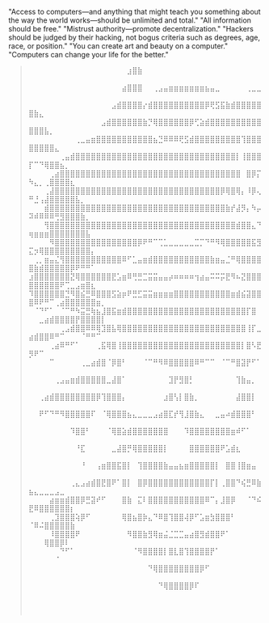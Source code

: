 
"Access to computers—and anything that might teach you something about the way the world works—should be unlimited and total."
"All information should be free."
"Mistrust authority—promote decentralization."
"Hackers should be judged by their hacking, not bogus criteria such as degrees, age, race, or position."
"You can create art and beauty on a computer."
"Computers can change your life for the better."


        
> ⠀⠀⠀⠀⠀⠀⠀⠀⠀⠀⠀⠀⠀⠀⠀⠀⠀⠀⠀⣰⣿⣷⠀⠀⠀⠀⠀⠀⠀⠀⠀⠀⠀⠀⠀⠀⠀⠀⠀⠀⠀⠀⠀⠀⠀⠀⠀⠀⠀⠀⠀⠀⠀⠀⠀⠀⠀⠀⠀⠀
> ⠀⠀⠀⠀⠀⠀⠀⠀⠀⠀⠀⠀⠀⠀⠀⠀⠀⠀⣴⣿⣿⣿⠀⠀⢀⣠⣤⣶⣶⣶⣶⣶⣶⣶⣦⣤⣀⠀⠀⠀⠀⠀⢀⣀⣀⠀⠀⠀⠀⠀⠀⠀⠀⠀⠀⠀⠀⠀⠀⠀
> ⠀⠀⠀⠀⠀⠀⠀⠀⠀⠀⠀⠀⠀⠀⠀⠀⣠⣾⣿⣿⣿⣿⡔⣾⣿⣿⣿⣿⣿⣿⣿⣿⣿⣿⡿⢟⣫⣯⣷⣾⣿⣿⣿⣿⣿⣿⣷⣄⠀⠀⠀⠀⠀⠀⠀⠀⠀⠀⠀⠀
> ⠀⠀⠀⠀⠀⠀⠀⠀⠀⠀⠀⠀⠀⠀⣠⣾⣿⣿⣿⣿⣿⣿⣷⡙⢿⣿⣿⣿⣿⣿⣿⡿⢋⣵⣾⣿⣿⣿⣿⣿⣿⣿⣿⣿⣿⣿⣿⣿⣧⡀⠀⠀⠀⠀⠀⠀⠀⠀⠀⠀
> ⠀⠀⠀⠀⠀⠀⠀⠀⠀⢀⣀⣤⣶⣿⣿⣿⣿⣿⣿⣿⣿⣿⣿⣿⣦⣙⠿⠿⠿⢟⣫⣾⣿⣿⣿⣿⣿⣿⣿⣿⣿⢹⣿⣿⣿⣿⣿⣿⣿⣿⣄⠀⠀⠀⠀⠀⠀⠀⠀⠀
> ⠀⠀⠀⠀⠀⠀⢀⣤⣾⣿⣿⣿⣿⣿⣿⣿⣿⣿⣿⣿⣿⣿⣿⣿⣿⣿⣿⣿⣿⣿⣿⣿⣿⣿⣿⣿⣿⣿⣿⣿⡇⢸⣿⣿⣿⡏⠉⠙⢿⣿⣿⣦⡀⠀⠀⠀⠀⠀⠀⠀
> ⠀⠀⠀⠀⢀⣴⣿⣿⣿⣿⣿⣿⣿⣿⣿⣿⣿⣿⣿⣿⣿⣿⣿⣿⣿⣿⣿⣿⣿⣿⣿⣿⣿⣿⣿⣿⣿⣿⣿⣿⣿⠀⣿⡿⡍⠳⣄⡀⢀⣿⣿⣿⣿⣆⠀⠀⠀⠀⠀⠀
> ⠀⠀⠀⢀⣼⣿⣿⣿⣿⣿⣿⣿⣿⣿⣿⣿⣿⣿⣿⣿⣿⣿⣿⣿⣿⣿⣿⣿⣿⣿⣿⣿⣿⣿⣿⣿⣿⡿⢿⣿⢿⡄⠸⡿⢄⠛⣘⢠⣼⣿⣿⣿⣿⣿⣧⡀⠀⠀⠀⠀
> ⠀⠀⠀⣾⣿⣿⣿⣿⣿⣿⣿⣿⣿⣿⣿⣿⣿⣿⣿⣿⣿⣿⣿⣿⣿⣿⣿⣿⣿⣿⣿⣿⣿⣿⣿⣿⣿⣿⣷⡞⣼⡻⡄⠳⡤⠽⠾⠿⠿⠿⢛⣻⣿⣿⣿⣷⡀⠀⠀⠀
> ⠀⠀⠀⢻⣿⣿⣿⣿⣿⣿⣿⣿⣿⣿⣿⣿⣿⣿⣿⣿⣿⣿⣿⣿⣿⣿⣿⣿⣿⣿⣿⣿⣿⣿⣿⣿⣿⣿⣿⣿⣾⣿⣿⣄⠙⢶⣶⣶⣶⣿⣿⣿⣿⣿⣿⣿⣧⠀⠀⠀
> ⠀⠀⠀⠀⠻⣿⣿⣿⣿⣿⣿⣿⣿⣿⣿⣿⣿⣿⣿⣿⣿⡿⠟⠛⠉⢉⣁⣀⣀⣀⣀⣀⣉⡉⠙⠛⠻⢿⣿⣿⣿⣿⣿⣯⣻⣍⡲⢿⣿⣿⣿⣿⣿⣿⣿⣿⣿⡄⠀⠀
> ⠀⢀⡀⣶⣤⣌⢻⣿⣿⣿⣿⣿⣿⣿⣿⣿⣿⣿⠿⠋⣁⣤⣶⣾⣿⣿⣿⣿⣿⣿⣿⣿⣿⣿⣿⣷⣶⣤⣈⠛⢿⣿⣿⣿⣿⣿⣷⣾⣿⣿⣿⣿⣿⡿⠟⠛⠛⠁⠀⠀
> ⣰⣿⣿⣿⣿⣿⣿⣿⣝⢿⣿⣿⣿⣿⣿⣿⣟⣡⣶⠿⢛⣛⣉⣭⣭⣤⣤⡴⠶⠶⠶⠶⢲⣴⣤⠭⠭⡭⣟⠻⠦⣝⣿⣿⣿⣿⣿⣿⣿⣿⣿⠟⢉⣀⣠⣶⣿⣆⠀⠀
> ⠹⣿⣿⣿⣿⣿⣿⣙⠻⣿⣮⣛⠿⣿⣿⣿⣫⣵⡶⠟⣛⣋⣭⣭⣶⣶⣶⣶⣿⣿⣿⣿⣿⣿⣿⣿⣿⣿⣿⣶⣾⣮⣽⣿⣿⣿⠿⠟⠛⠉⢀⣴⣿⣿⣿⣿⣿⣿⣶⡀
> ⠀⠈⠙⠋⠁⠀⠈⠉⠛⠳⣭⣛⢷⣦⣸⣿⣯⣶⣾⣿⣿⣿⣿⣿⣿⣿⣿⣿⣿⣿⣿⣿⣿⣿⣿⣿⣿⣿⣿⣿⣿⣿⡏⣿⠀⠀⠀⣀⣴⣾⣿⣿⣿⣿⡟⣿⣿⣿⣿⡇
> ⠀⠀⠀⠀⠀⠀⢀⣠⣾⣿⣿⠿⠿⢿⣹⣿⣧⢿⣿⣿⣿⣿⣿⣿⣿⣿⣿⣿⣿⣿⣿⣿⣿⣿⣿⣿⣿⣿⣿⣿⣿⣿⢸⡏⣀⣴⣾⣿⣿⠿⠛⠉⠀⠀⠀⠈⠛⠛⠉⠀
> ⠀⠀⠀⠀⢀⣴⠿⠛⠋⠁⠀⠀⠀⢀⣯⢿⣿⢸⣿⣿⣿⣿⣿⣿⣿⣿⣿⣿⣿⣿⣿⣿⣿⣿⣿⣿⣿⣿⣿⣿⣿⡇⣿⠣⣟⡻⠟⠉⠀⠀⠀⠀⠀⠀⠀⠀⠀⠀⠀⠀
> ⠀⠀⠀⠀⠉⠀⠀⠀⠀⠀⢀⣀⣴⣾⣿⠈⡿⣿⠃⠀⠀⠀⠈⠉⠛⠻⠿⣿⣿⣿⣿⣿⠿⠛⠉⠉⠀⠈⠉⠛⣿⣽⡟⠋⠁⠀⠀⠀⠀⠀⠀⠀⠀⠀⠀⠀⠀⠀⠀⠀
> ⠀⠀⠀⠀⠀⢀⣠⣤⣶⣾⣿⣿⣿⣿⣿⣀⣼⣿⠁⠀⠀⠀⠀⠀⠀⠀⠀⣹⡟⣻⣿⡃⠀⠀⠀⠀⠀⠀⠀⠀⢹⣷⣤⡀⠀⠀⠀⠀⠀⠀⠀⠀⠀⠀⠀⠀⠀⠀⠀⠀
> ⠀⠀⢀⣴⣾⣿⣿⣿⣿⣿⣿⣿⣿⡿⢹⣿⣿⣿⡄⠀⠀⠀⠀⠀⠀⠀⣰⣿⢣⡇⣿⣷⡀⠀⠀⠀⠀⠀⠀⠀⣼⣿⣿⡇⠀⠀⠀⠀⠀⠀⠀⠀⠀⠀⠀⠀⠀⠀⠀⠀
> ⠀⠀⠟⠋⠙⠛⠻⣿⣿⣿⣿⣿⠏⠀⠈⢿⣿⣿⣿⣦⣄⣀⣀⣀⣠⣴⣿⣏⡞⢻⣸⣿⣷⣄⠀⠀⣀⣤⠴⣾⣿⣿⣿⠃⠀⠀⠀⠀⠀⠀⠀⠀⠀⠀⠀⠀⠀⠀⠀⠀
> ⠀⠀⠀⠀⠀⠀⠀⠀⠹⣿⣿⠃⠀⠀⠀⠈⢿⣿⣵⣾⣿⣿⣿⣿⣿⣿⣿⠀⠀⠀⠹⣿⣿⣿⣿⣿⣿⣿⣿⣶⠾⠋⠁⠀⠀⠀⠀⠀⠀⠀⠀⠀⠀⠀⠀⠀⠀⠀⠀⠀
> ⠀⠀⠀⠀⠀⠀⠀⠀⠀⠘⣏⠀⠀⠀⠀⠀⣀⣼⣿⡛⢿⣿⣿⣿⣿⣿⡇⠀⠀⠀⠀⣿⣿⣿⣿⣿⣿⠟⣡⣾⣆⠀⠀⠀⠀⠀⠀⠀⠀⠀⠀⠀⠀⠀⠀⠀⠀⠀⠀⠀
> ⠀⠀⠀⠀⠀⠀⠀⠀⠀⠀⠘⠀⠀⢠⣶⣿⣿⣯⣿⡇⠀⢹⣿⣿⣿⣿⣷⣤⣤⣦⣶⣿⣿⣿⣿⣿⡇⠀⣿⣿⢸⣿⣶⣤⠀⠀⠀⠀⠀⠀⠀⠀⠀⠀⠀⠀⠀⠀⠀⠀
> ⠀⠀⠀⠀⠀⠀⠀⠀⢀⣄⣠⣴⣾⣿⣟⣿⠟⠁⣿⡇⠀⣿⡿⣿⣿⣿⣿⣿⣿⣿⣿⣿⣿⣿⣿⡏⡇⢀⣿⣿⠙⢮⣛⠿⣷⣦⣄⣀⣀⣀⣠⣀⠀⠀⠀⠀⠀⠀⠀⠀
> ⠀⠀⠀⠀⣴⣶⣶⣾⣿⣿⡿⣛⣽⠞⠋⠀⠀⠀⣿⣷⠀⣍⠇⣿⣿⣿⣿⣿⣿⣿⣿⣿⣿⣿⠿⠉⡄⣸⣿⡿⠀⠀⠈⠙⠮⣟⠿⣿⣿⣿⣿⣿⣿⡆⠀⠀⠀⠀⠀⠀
> ⠀⠀⠀⠀⢀⣹⣿⣿⣿⢵⡿⠋⠀⠀⠀⠀⠀⠀⢿⣿⣦⣿⡷⣄⠙⠿⣿⢹⣿⣿⢼⡿⠋⣡⣶⣳⣿⣿⣿⠃⠀⠀⠀⠀⠀⠈⠿⠬⣿⣿⣿⣿⣿⣷⠀⠀⠀⠀⠀⠀
> ⠀⠀⠀⠀⠸⣿⣿⣿⣿⠟⠀⠀⠀⠀⠀⠀⠀⠀⠀⠻⣿⣿⣷⣻⢿⣶⣬⣈⣉⣉⣤⣴⣿⣻⣾⣿⣿⠟⠁⠀⠀⠀⠀⠀⠀⠀⠀⠀⢿⣿⣿⡿⠇⠀⠀⠀⠀⠀⠀⠀
> ⠀⠀⠀⠀⠀⠀⠙⠋⠁⠀⠀⠀⠀⠀⠀⠀⠀⠀⠀⠀⠈⠻⣿⣿⣿⣿⡇⣿⣇⣿⢹⣿⣿⣿⣿⡟⠁⠀⠀⠀⠀⠀⠀⠀⠀⠀⠀⠀⠀⠀⠈⠀⠀⠀⠀⠀⠀⠀⠀⠀
> ⠀⠀⠀⠀⠀⠀⠀⠀⠀⠀⠀⠀⠀⠀⠀⠀⠀⠀⠀⠀⠀⠀⠀⠙⢿⣿⣿⣿⣿⣿⣿⣿⣿⡿⠋⠀⠀⠀⠀⠀⠀⠀⠀⠀⠀⠀⠀⠀⠀⠀⠀⠀⠀⠀⠀⠀⠀⠀⠀⠀
> ⠀⠀⠀⠀⠀⠀⠀⠀⠀⠀⠀⠀⠀⠀⠀⠀⠀⠀⠀⠀⠀⠀⠀⠀⠀⠙⢿⣿⣿⣿⣿⡿⠏⠀⠀⠀⠀⠀⠀⠀⠀⠀⠀⠀⠀⠀⠀⠀⠀⠀⠀⠀⠀⠀⠀⠀⠀⠀⠀⠀
> ⠀⠀⠀⠀⠀⠀⠀⠀⠀⠀⠀⠀⠀⠀⠀⠀⠀⠀⠀⠀⠀⠀⠀⠀⠀⠀⠀⠀⠀⠀⠀⠀⠀⠀⠀⠀⠀⠀⠀⠀⠀⠀⠀⠀⠀⠀⠀⠀⠀⠀⠀⠀⠀⠀⠀

